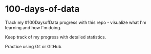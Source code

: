 # 100-days-of-data

Track my #100DaysofData progress with this repo - visualize what I'm learning and how I'm doing.

Keep track of my progress with detailed statistics.

Practice using Git or GitHub.

